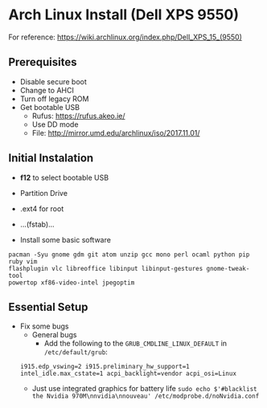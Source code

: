 # Arch Linux Install (Dell XPS 9550)

For reference: https://wiki.archlinux.org/index.php/Dell_XPS_15_(9550)

## Prerequisites
* Disable secure boot
* Change to AHCI
* Turn off legacy ROM
* Get bootable USB
    * Rufus: https://rufus.akeo.ie/
    * Use DD mode
    * File: http://mirror.umd.edu/archlinux/iso/2017.11.01/

## Initial Instalation
* **f12** to select bootable USB
* Partition Drive
* .ext4 for root
* ...(fstab)...

* Install some basic software
```
pacman -Syu gnome gdm git atom unzip gcc mono perl ocaml python pip ruby vim
flashplugin vlc libreoffice libinput libinput-gestures gnome-tweak-tool
powertop xf86-video-intel jpegoptim
```

## Essential Setup
* Fix some bugs
  * General bugs
    * Add the following to the `GRUB_CMDLINE_LINUX_DEFAULT` in `/etc/default/grub`:
  ```
  i915.edp_vswing=2 i915.preliminary_hw_support=1 intel_idle.max_cstate=1 acpi_backlight=vendor acpi_osi=Linux
  ```
  * Just use integrated graphics for battery life
    `sudo echo $'#blacklist the Nvidia 970M\nnvidia\nnouveau' /etc/modprobe.d/noNvidia.conf`
